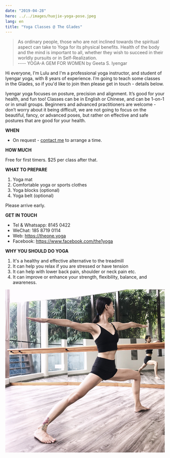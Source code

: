```yaml
---
date: "2019-04-28"
hero: ../../images/huojie-yoga-pose.jpeg
lang: en
title: "Yoga Classes @ The Glades"
---
```


> As ordinary people, those who are not inclined towards the spiritual aspect can take to Yoga for its physical benefits. Health of the body and the mind is important to all, whether they wish to succeed in their worldly pursuits or in Self-Realization. <br>---- YOGA-A GEM FOR WOMEN by Geeta S. Iyengar

Hi everyone, I’m Lulu and I'm a professional yoga instructor, and student of Iyengar yoga, with 8 years of experience. I’m going to teach some classes in the Glades, so if you'd like to join then please get in touch - details below.

Iyengar yoga focuses on posture, precision and alignment. It’s good for your health, and fun too! Classes can be in English or Chinese, and can be 1-on-1 or in small groups. Beginners and advanced practitioners are welcome - don’t worry about it being difficult, we are not going to focus on the beautiful, fancy, or advanced poses, but rather on effective and safe postures that are good for your health.


**WHEN**

* On request - [contact me](mailto:lulu@theone.yoga) to arrange a time.

**HOW MUCH**

Free for first timers. $25 per class after that.

**WHAT TO PREPARE**

1. Yoga mat
2. Comfortable yoga or sports clothes
3. Yoga blocks (optional)
4. Yoga belt (optional)

Please arrive early.

**GET IN TOUCH**

* Tel & Whatsapp: 8145 0422
* WeChat: 185 8719 0114
* Web: https://theone.yoga
* Facebook: https://www.facebook.com/the1yoga

**WHY YOU SHOULD DO YOGA**

1. It's a healthy and effective alternative to the treadmill
2. It can help you relax if you are stressed or have tension
3. It can help with lower back pain, shoulder or neck pain etc.
4. It can improve or enhance your strength, flexibility, balance, and awareness.

![Virabhadrasana 2](../../images/V2.JPG)
